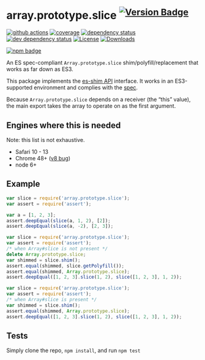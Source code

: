 # array.prototype.slice <sup>[![Version Badge][npm-version-svg]][package-url]</sup>

[![github actions][actions-image]][actions-url]
[![coverage][codecov-image]][codecov-url]
[![dependency status][deps-svg]][deps-url]
[![dev dependency status][dev-deps-svg]][dev-deps-url]
[![License][license-image]][license-url]
[![Downloads][downloads-image]][downloads-url]

[![npm badge][npm-badge-png]][package-url]

An ES spec-compliant `Array.prototype.slice` shim/polyfill/replacement that works as far down as ES3.

This package implements the [es-shim API](https://github.com/es-shims/api) interface. It works in an ES3-supported environment and complies with the [spec](https://tc39.es/ecma262/#sec-array.prototype.slice).

Because `Array.prototype.slice` depends on a receiver (the “this” value), the main export takes the array to operate on as the first argument.

## Engines where this is needed

Note: this list is not exhaustive.

  - Safari 10 - 13
  - Chrome 48+ ([v8 bug](https://bugs.chromium.org/p/v8/issues/detail?id=10381))
  - node 6+

## Example

```js
var slice = require('array.prototype.slice');
var assert = require('assert');

var a = [1, 2, 3];
assert.deepEqual(slice(a, 1, 2), [2]);
assert.deepEqual(slice(a, -2), [2, 3]);
```

```js
var slice = require('array.prototype.slice');
var assert = require('assert');
/* when Array#slice is not present */
delete Array.prototype.slice;
var shimmed = slice.shim();
assert.equal(shimmed, slice.getPolyfill());
assert.equal(shimmed, Array.prototype.slice);
assert.deepEqual([1, 2, 3].slice(1, 2), slice([1, 2, 3], 1, 2));
```

```js
var slice = require('array.prototype.slice');
var assert = require('assert');
/* when Array#slice is present */
var shimmed = slice.shim();
assert.equal(shimmed, Array.prototype.slice);
assert.deepEqual([1, 2, 3].slice(1, 2), slice([1, 2, 3], 1, 2));
```

## Tests
Simply clone the repo, `npm install`, and run `npm test`

[package-url]: https://npmjs.org/package/array.prototype.slice
[npm-version-svg]: https://versionbadg.es/es-shims/Array.prototype.slice.svg
[deps-svg]: https://david-dm.org/es-shims/Array.prototype.slice.svg
[deps-url]: https://david-dm.org/es-shims/Array.prototype.slice
[dev-deps-svg]: https://david-dm.org/es-shims/Array.prototype.slice/dev-status.svg
[dev-deps-url]: https://david-dm.org/es-shims/Array.prototype.slice#info=devDependencies
[npm-badge-png]: https://nodei.co/npm/array.prototype.slice.png?downloads=true&stars=true
[license-image]: https://img.shields.io/npm/l/array.prototype.slice.svg
[license-url]: LICENSE
[downloads-image]: https://img.shields.io/npm/dm/array.prototype.slice.svg
[downloads-url]: https://npm-stat.com/charts.html?package=array.prototype.slice
[codecov-image]: https://codecov.io/gh/es-shims/Array.prototype.slice/branch/main/graphs/badge.svg
[codecov-url]: https://app.codecov.io/gh/es-shims/Array.prototype.slice/
[actions-image]: https://img.shields.io/endpoint?url=https://github-actions-badge-u3jn4tfpocch.runkit.sh/es-shims/Array.prototype.slice
[actions-url]: https://github.com/es-shims/Array.prototype.slice/actions
